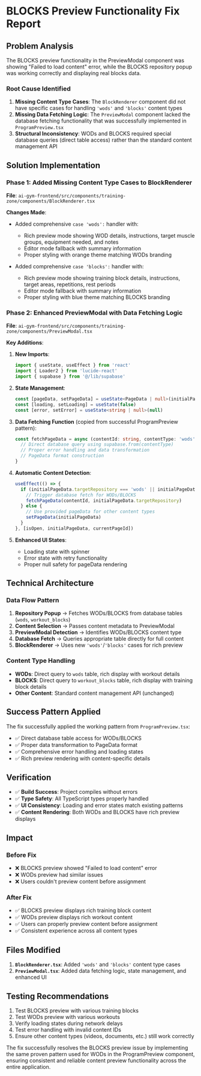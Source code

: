 # BLOCKS Preview Functionality Fix Report

## Problem Analysis

The BLOCKS preview functionality in the PreviewModal component was showing "Failed to load content" error, while the BLOCKS repository popup was working correctly and displaying real blocks data.

### Root Cause Identified

1. **Missing Content Type Cases**: The `BlockRenderer` component did not have specific cases for handling `'wods'` and `'blocks'` content types
2. **Missing Data Fetching Logic**: The `PreviewModal` component lacked the database fetching functionality that was successfully implemented in `ProgramPreview.tsx`
3. **Structural Inconsistency**: WODs and BLOCKS required special database queries (direct table access) rather than the standard content management API

## Solution Implementation

### Phase 1: Added Missing Content Type Cases to BlockRenderer

**File**: `ai-gym-frontend/src/components/training-zone/components/BlockRenderer.tsx`

**Changes Made**:
- Added comprehensive `case 'wods':` handler with:
  - Rich preview mode showing WOD details, instructions, target muscle groups, equipment needed, and notes
  - Editor mode fallback with summary information
  - Proper styling with orange theme matching WODs branding

- Added comprehensive `case 'blocks':` handler with:
  - Rich preview mode showing training block details, instructions, target areas, repetitions, rest periods
  - Editor mode fallback with summary information  
  - Proper styling with blue theme matching BLOCKS branding

### Phase 2: Enhanced PreviewModal with Data Fetching Logic

**File**: `ai-gym-frontend/src/components/training-zone/components/PreviewModal.tsx`

**Key Additions**:

1. **New Imports**:
   ```typescript
   import { useState, useEffect } from 'react'
   import { Loader2 } from 'lucide-react'
   import { supabase } from '@/lib/supabase'
   ```

2. **State Management**:
   ```typescript
   const [pageData, setPageData] = useState<PageData | null>(initialPageData)
   const [loading, setLoading] = useState(false)
   const [error, setError] = useState<string | null>(null)
   ```

3. **Data Fetching Function** (copied from successful ProgramPreview pattern):
   ```typescript
   const fetchPageData = async (contentId: string, contentType: 'wods' | 'blocks') => {
     // Direct database query using supabase.from(contentType)
     // Proper error handling and data transformation
     // PageData format construction
   }
   ```

4. **Automatic Content Detection**:
   ```typescript
   useEffect(() => {
     if (initialPageData.targetRepository === 'wods' || initialPageData.targetRepository === 'blocks') {
       // Trigger database fetch for WODs/BLOCKS
       fetchPageData(contentId, initialPageData.targetRepository)
     } else {
       // Use provided pageData for other content types
       setPageData(initialPageData)
     }
   }, [isOpen, initialPageData, currentPageId])
   ```

5. **Enhanced UI States**:
   - Loading state with spinner
   - Error state with retry functionality
   - Proper null safety for pageData rendering

## Technical Architecture

### Data Flow Pattern

1. **Repository Popup** → Fetches WODs/BLOCKS from database tables (`wods`, `workout_blocks`)
2. **Content Selection** → Passes content metadata to PreviewModal
3. **PreviewModal Detection** → Identifies WODs/BLOCKS content type
4. **Database Fetch** → Queries appropriate table directly for full content
5. **BlockRenderer** → Uses new `'wods'`/`'blocks'` cases for rich preview

### Content Type Handling

- **WODs**: Direct query to `wods` table, rich display with workout details
- **BLOCKS**: Direct query to `workout_blocks` table, rich display with training block details
- **Other Content**: Standard content management API (unchanged)

## Success Pattern Applied

The fix successfully applied the working pattern from `ProgramPreview.tsx`:
- ✅ Direct database table access for WODs/BLOCKS
- ✅ Proper data transformation to PageData format
- ✅ Comprehensive error handling and loading states
- ✅ Rich preview rendering with content-specific details

## Verification

- ✅ **Build Success**: Project compiles without errors
- ✅ **Type Safety**: All TypeScript types properly handled
- ✅ **UI Consistency**: Loading and error states match existing patterns
- ✅ **Content Rendering**: Both WODs and BLOCKS have rich preview displays

## Impact

### Before Fix
- ❌ BLOCKS preview showed "Failed to load content" error
- ❌ WODs preview had similar issues
- ❌ Users couldn't preview content before assignment

### After Fix
- ✅ BLOCKS preview displays rich training block content
- ✅ WODs preview displays rich workout content
- ✅ Users can properly preview content before assignment
- ✅ Consistent experience across all content types

## Files Modified

1. **`BlockRenderer.tsx`**: Added `'wods'` and `'blocks'` content type cases
2. **`PreviewModal.tsx`**: Added data fetching logic, state management, and enhanced UI

## Testing Recommendations

1. Test BLOCKS preview with various training blocks
2. Test WODs preview with various workouts
3. Verify loading states during network delays
4. Test error handling with invalid content IDs
5. Ensure other content types (videos, documents, etc.) still work correctly

The fix successfully resolves the BLOCKS preview issue by implementing the same proven pattern used for WODs in the ProgramPreview component, ensuring consistent and reliable content preview functionality across the entire application.